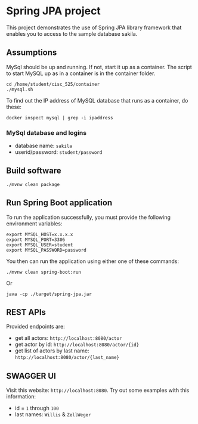 # Spring JPA project
This project demonstrates the use of Spring JPA library framework that 
enables you to access to the sample database sakila.

## Assumptions
MySql should be up and running. If not, start it up as a container. The script to start MySQL
up as in a container is in the container folder.

```shell script
cd /home/student/cisc_525/container
./mysql.sh
```

To find out the IP address of MySQL database that runs as a container, do these:

```shell script
docker inspect mysql | grep -i ipaddress
```


### MySql database and logins
- database name: `sakila`
- userid/password: `student/password`

## Build software
```shell script
./mvnw clean package
```

## Run Spring Boot application
To run the application successfully, you must provide the following environment variables:

```shell script
export MYSQL_HOST=x.x.x.x
export MYSQL_PORT=3306
export MYSQL_USER=student
export MYSQL_PASSWORD=password
```

You then can run the application using either one of these commands: 

```shell script
./mvnw clean spring-boot:run

```

Or

```shell script
java -cp ./target/spring-jpa.jar
```
## REST APIs
Provided endpoints are:
- get all actors: `http://localhost:8080/actor`
- get actor by id: `http://localhost:8080/actor/{id}`
- get list of actors by last name: `http://localhost:8080/actor/{last_name}`
 
 
## SWAGGER UI
Visit this website: `http://localhost:8080`. Try out some examples with this information:

- id = `1` through `100`
- last names: `Willis` & `ZellWeger`